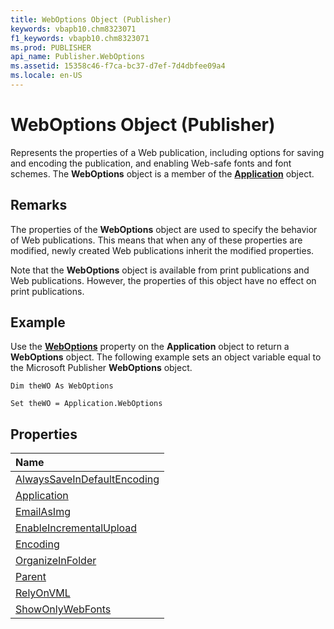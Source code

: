 ```yaml
---
title: WebOptions Object (Publisher)
keywords: vbapb10.chm8323071
f1_keywords: vbapb10.chm8323071
ms.prod: PUBLISHER
api_name: Publisher.WebOptions
ms.assetid: 15358c46-f7ca-bc37-d7ef-7d4dbfee09a4
ms.locale: en-US
---
```



# WebOptions Object (Publisher)

Represents the properties of a Web publication, including options for saving and encoding the publication, and enabling Web-safe fonts and font schemes. The  **WebOptions** object is a member of the **[Application](application-object-publisher.md)** object.
 


## Remarks

The properties of the  **WebOptions** object are used to specify the behavior of Web publications. This means that when any of these properties are modified, newly created Web publications inherit the modified properties.
 

 
Note that the  **WebOptions** object is available from print publications and Web publications. However, the properties of this object have no effect on print publications.
 

 

## Example

Use the  **[WebOptions](application.weboptions-property-publisher.md)** property on the **Application** object to return a **WebOptions** object. The following example sets an object variable equal to the Microsoft Publisher **WebOptions** object.
 

 

```
Dim theWO As WebOptions 
 
Set theWO = Application.WebOptions
```


## Properties



|**Name**|
|:-----|
|[AlwaysSaveInDefaultEncoding](weboptions.alwayssaveindefaultencoding-property-publisher.md)|
|[Application](weboptions.application-property-publisher.md)|
|[EmailAsImg](weboptions.emailasimg-property-publisher.md)|
|[EnableIncrementalUpload](weboptions.enableincrementalupload-property-publisher.md)|
|[Encoding](weboptions.encoding-property-publisher.md)|
|[OrganizeInFolder](weboptions.organizeinfolder-property-publisher.md)|
|[Parent](weboptions.parent-property-publisher.md)|
|[RelyOnVML](weboptions.relyonvml-property-publisher.md)|
|[ShowOnlyWebFonts](weboptions.showonlywebfonts-property-publisher.md)|

